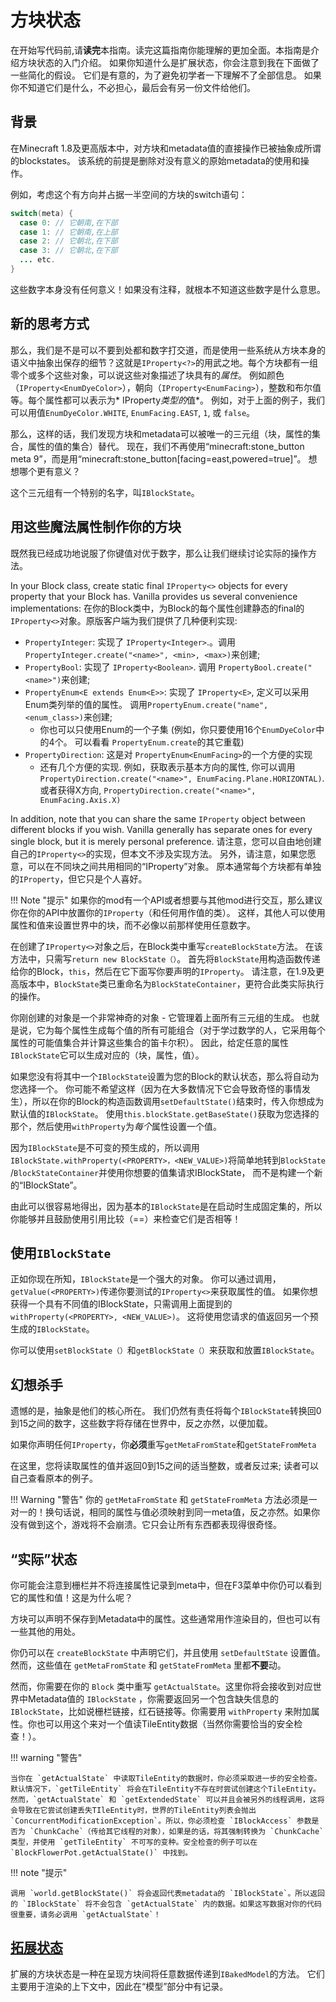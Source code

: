 方块状态
============

在开始写代码前,请**读完**本指南。读完这篇指南你能理解的更加全面。本指南是介绍方块状态的入门介绍。 如果你知道什么是扩展状态，你会注意到我在下面做了一些简化的假设。 它们是有意的，为了避免初学者一下理解不了全部信息。 如果你不知道它们是什么，不必担心，最后会有另一份文件给他们。

背景
----------

在Minecraft 1.8及更高版本中，对方块和metadata值的直接操作已被抽象成所谓的blockstates。
该系统的前提是删除对没有意义的原始metadata的使用和操作。

例如，考虑这个有方向并占据一半空间的方块的switch语句：

```Java
switch(meta) {
  case 0: // 它朝南,在下部
  case 1: // 它朝南,在上部
  case 2: // 它朝北,在下部
  case 3: // 它朝北,在下部
  ... etc.
}
```

这些数字本身没有任何意义！如果没有注释，就根本不知道这些数字是什么意思。

新的思考方式
---------------------

那么，我们是不是可以不要到处都和数字打交道，而是使用一些系统从方块本身的语义中抽象出保存的细节？这就是`IProperty<?>`的用武之地。每个方块都有一组零个或多个这些对象，可以说这些对象描述了块具有的*属性*。 例如颜色（`IProperty<EnumDyeColor>`），朝向（`IProperty<EnumFacing>`），整数和布尔值等。每个属性都可以表示为* IProperty*类型的*值*。 例如，对于上面的例子，我们可以用值`EnumDyeColor.WHITE`, `EnumFacing.EAST`, `1`, 或 `false`。

那么，这样的话，我们发现方块和metadata可以被唯一的三元组（块，属性的集合，属性的值的集合）替代。 现在，我们不再使用“minecraft:stone_button meta 9”，而是用“minecraft:stone_button[facing=east,powered=true]”。 想想哪个更有意义？

这个三元组有一个特别的名字，叫`IBlockState`。

用这些魔法属性制作你的方块
-------------------------------------------------

既然我已经成功地说服了你键值对优于数字，那么让我们继续讨论实际的操作方法。

In your Block class, create static final `IProperty<>` objects for every property that your Block has. Vanilla provides us several convenience implementations:
在你的Block类中，为Block的每个属性创建静态的final的`IProperty<>`对象。原版客户端为我们提供了几种便利实现:

  * `PropertyInteger`: 实现了 `IProperty<Integer>`.。调用 `PropertyInteger.create("<name>", <min>, <max>)`来创建;
  * `PropertyBool`: 实现了 `IProperty<Boolean>`. 调用 `PropertyBool.create("<name>")`来创建;
  * `PropertyEnum<E extends Enum<E>>`: 实现了 `IProperty<E>`, 定义可以采用Enum类列举的值的属性。 调用`PropertyEnum.create("name", <enum_class>)`来创建;
    * 你也可以只使用Enum的一个子集 (例如，你只要使用16个`EnumDyeColor`中的4个。 可以看看 `PropertyEnum.create`的其它重载)
  * `PropertyDirection`: 这是对 `PropertyEnum<EnumFacing>`的一个方便的实现
    * 还有几个方便的实现. 例如，获取表示基本方向的属性, 你可以调用`PropertyDirection.create("<name>", EnumFacing.Plane.HORIZONTAL)`. 或者获得X方向, `PropertyDirection.create("<name>", EnumFacing.Axis.X)`

In addition, note that you can share the same `IProperty` object between different blocks if you wish. Vanilla generally has separate ones for every single block, but it is merely personal preference.
请注意，您可以自由地创建自己的`IProperty<>`的实现，但本文不涉及实现方法。
另外，请注意，如果您愿意，可以在不同块之间共用相同的“IProperty”对象。 原本通常每个方块都有单独的`IProperty`，但它只是个人喜好。

!!! Note "提示"
    如果你的mod有一个API或者想要与其他mod进行交互，那么建议你在你的API中放置你的`IProperty`（和任何用作值的类）。 这样，其他人可以使用属性和值来设置世界中的块，而不必像以前那样使用任意数字。

在创建了`IProperty<>`对象之后，在Block类中重写`createBlockState`方法。 在该方法中，只需写`return new BlockState（）`。 首先将`BlockState`用构造函数传递给你的Block，`this`，然后在它下面写你要声明的`IProperty`。 请注意，在1.9及更高版本中，`BlockState`类已重命名为`BlockStateContainer`，更符合此类实际执行的操作。

你刚创建的对象是一个非常神奇的对象 - 它管理着上面所有三元组的生成。 也就是说，它为每个属性生成每个值的所有可能组合（对于学过数学的人，它采用每个属性的可能值集合并计算这些集合的笛卡尔积）。 因此，给定任意的属性`IBlockState`它可以生成对应的（块，属性，值）。

如果您没有将其中一个`IBlockState`设置为您的Block的默认状态，那么将自动为您选择一个。 你可能不希望这样（因为在大多数情况下它会导致奇怪的事情发生），所以在你的Block的构造函数调用`setDefaultState()`结束时，传入你想成为默认值的`IBlockState`。 使用`this.blockState.getBaseState()`获取为您选择的那个，然后使用`withProperty`为*每个*属性设置一个值。

因为`IBlockState`是不可变的预生成的，所以调用`IBlockState.withProperty(<PROPERTY>，<NEW_VALUE>)`将简单地转到`BlockState` /`BlockStateContainer`并使用你想要的值集请求IBlockState， 而不是构建一个新的“IBlockState”。

由此可以很容易地得出，因为基本的`IBlockState`是在启动时生成固定集的，所以你能够并且鼓励使用引用比较（==）来检查它们是否相等！


使用`IBlockState`
---------------------
正如你现在所知，`IBlockState`是一个强大的对象。 你可以通过调用，`getValue(<PROPERTY>)`传递你要测试的`IProperty<>`来获取属性的值。
如果你想获得一个具有不同值的IBlockState，只需调用上面提到的`withProperty(<PROPERTY>, <NEW_VALUE>)`。 这将使用您请求的值返回另一个预生成的`IBlockState`。

你可以使用`setBlockState（）`和`getBlockState（）`来获取和放置`IBlockState`。


幻想杀手
----------------
遗憾的是，抽象是他们的核心所在。 我们仍然有责任将每个`IBlockState`转换回0到15之间的数字，这些数字将存储在世界中，反之亦然，以便加载。

如果你声明任何`IProperty`，你**必须**重写`getMetaFromState`和`getStateFromMeta`

在这里，您将读取属性的值并返回0到15之间的适当整数，或者反过来; 读者可以自己查看原本的例子。

!!! Warning "警告"
    你的 `getMetaFromState` 和 `getStateFromMeta` 方法必须是一对一的！换句话说，相同的属性与值必须映射到同一meta值，反之亦然。如果你没有做到这个，游戏将不会崩溃。它只会让所有东西都表现得很奇怪。


“实际”状态 
-------------
你可能会注意到栅栏并不将连接属性记录到meta中，但在F3菜单中你仍可以看到它的属性和值！这是为什么呢？

方块可以声明不保存到Metadata中的属性。这些通常用作渲染目的，但也可以有一些其他的用处。

你仍可以在 `createBlockState` 中声明它们，并且使用 `setDefaultState` 设置值。然而，这些值在 `getMetaFromState` 和 `getStateFromMeta` 里都**不要**动。

然而，你需要在你的 `Block` 类中重写 `getActualState`。这里你将会接收到对应世界中Metadata值的 `IBlockState` ，你需要返回另一个包含缺失信息的 `IBlockState`，比如说栅栏链接，红石链接等。你需要用 `withProperty` 来附加属性。你也可以用这个来对一个值读TileEntity数据（当然你需要恰当的安全检查！）。

!!! warning "警告"

	当你在 `getActualState` 中读取TileEntity的数据时，你必须采取进一步的安全检查。默认情况下，`getTileEntity` 将会在TileEntity不存在时尝试创建这个TileEntity。然而，`getActualState` 和 `getExtendedState` 可以并且会被另外的线程调用，这将会导致在它尝试创建丢失TIleEntity时，世界的TileEntity列表会抛出 `ConcurrentModificationException`。所以，你必须检查 `IBlockAccess` 参数是否为 `ChunkCache`（传给其它线程的对象），如果是的话，将其强制转换为 `ChunkCache` 类型，并使用 `getTileEntity` 不可写的变种。安全检查的例子可以在 `BlockFlowerPot.getActualState()` 中找到。

!!! note "提示"

	调用 `world.getBlockState()` 将会返回代表metadata的 `IBlockState`。所以返回的 `IBlockState` 将不会包含 `getActualState` 内的数据。如果这写数据对你的代码很重要，请务必调用 `getActualState`！

[拓展状态](../models/advanced/extended-blockstates.md)
------------------------
扩展的方块状态是一种在呈现方块间将任意数据传递到`IBakedModel`的方法。 它们主要用于渲染的上下文中，因此在“模型”部分中有记录。
